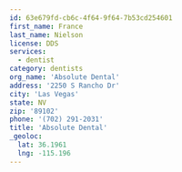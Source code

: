 ```yaml
---
id: 63e679fd-cb6c-4f64-9f64-7b53cd254601
first_name: France
last_name: Nielson
license: DDS
services:
  - dentist
category: dentists
org_name: 'Absolute Dental'
address: '2250 S Rancho Dr'
city: 'Las Vegas'
state: NV
zip: '89102'
phone: '(702) 291-2031'
title: 'Absolute Dental'
_geoloc:
  lat: 36.1961
  lng: -115.196
---
```

